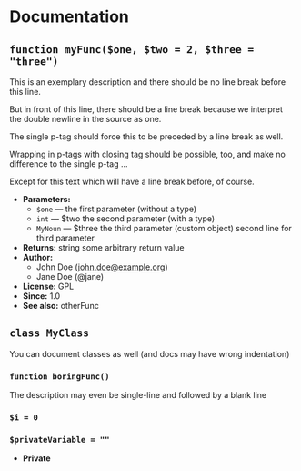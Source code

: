 # Documentation

## `function myFunc($one, $two = 2, $three = "three")`

This is an exemplary description and there should be no line break before this line. 

But in front of this line, there should be a line break because we interpret the double newline in the source as one. 

The single p-tag should force this to be preceded by a line break as well. 

Wrapping in p-tags with closing tag should be possible, too, and make no difference to the single p-tag ... 

Except for this text which will have a line break before, of course. 



 * **Parameters:**
   * `$one` — the first parameter (without a type)
   * `int` — $two the second parameter (with a type)
   * `MyNoun` — $three the third parameter (custom object)
     second line for third parameter
 * **Returns:**  string some arbitrary return value
 * **Author:**
   *  John Doe (john.doe@example.org)
   *  Jane Doe (@jane)
 * **License:**  GPL
 * **Since:**  1.0
 * **See also:**  otherFunc

## `class MyClass`

You can document classes as well (and docs may have wrong indentation)

### `function boringFunc()`

The description may even be single-line and followed by a blank line

### `$i = 0`


### `$privateVariable = ""`

 * **Private**
